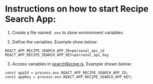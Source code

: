 # Instructions on how to start Recipe Search App:

1. Create a file named `.env` to store environment variables.

2. Define the variables. Example show below:

```
REACT_APP_RECIPE_SEARCH_APP_ID=personal_api_id
REACT_APP_RECIPE_SEARCH_APP_KEY=personal_api_key
```

3. Access variables in [searchRecipe.js](/src/state/thunk/searchRecipe.js). Example shown below:

```
const appId = process.env.REACT_APP_RECIPE_SEARCH_APP_ID;
const appKey = process.env.REACT_APP_RECIPE_SEARCH_APP_KEY;
```
